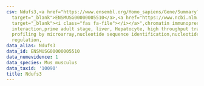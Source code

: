 ```yaml
---
csv: Ndufs3,<a href="https://www.ensembl.org/Homo_sapiens/Gene/Summary?db=core;g=ENSMUSG00000005510"
  target="_blank">ENSMUSG00000005510</a>,<a href="https://www.ncbi.nlm.nih.gov/pubmed/23834426"
  target="_blank"><i class="fas fa-file"></i></a>",chromatin immunoprecipitation assay,direct
  interaction,prime adult stage, liver, Hepatocyte, high throughput transcription
  profiling by microarray,nucleotide sequence identification,nucleotide sequence identification,transcriptional
  regulation,
data_alias: Ndufs3
data_id: ENSMUSG00000005510
data_numevidence: 1
data_species: Mus musculus
data_taxid: '10090'
title: Ndufs3
---
```

